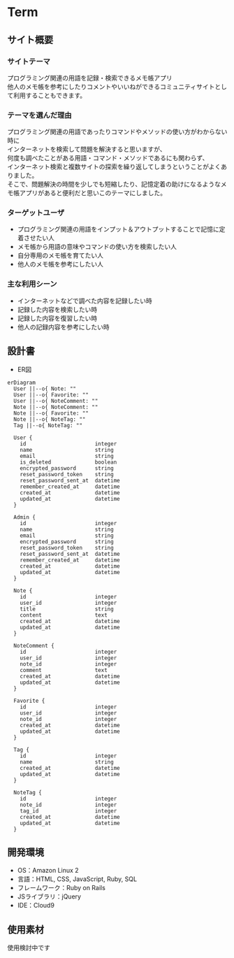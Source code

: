# Term

## サイト概要
### サイトテーマ
プログラミング関連の用語を記録・検索できるメモ帳アプリ  
他人のメモ帳を参考にしたりコメントやいいねができるコミュニティサイトとして利用することもできます。  

### テーマを選んだ理由
プログラミング関連の用語であったりコマンドやメソッドの使い方がわからない時に  
インターネットを検索して問題を解決すると思いますが、  
何度も調べたことがある用語・コマンド・メソッドであるにも関わらず、  
インターネット検索と複数サイトの探索を繰り返してしまうということがよくありました。  
そこで、問題解決の時間を少しでも短縮したり、記憶定着の助けになるようなメモ帳アプリがあると便利だと思いこのテーマにしました。  

### ターゲットユーザ
- プログラミング関連の用語をインプット＆アウトプットすることで記憶に定着させたい人
- メモ帳から用語の意味やコマンドの使い方を検索したい人
- 自分専用のメモ帳を育てたい人
- 他人のメモ帳を参考にしたい人

### 主な利用シーン
- インターネットなどで調べた内容を記録したい時
- 記録した内容を検索したい時
- 記録した内容を復習したい時
- 他人の記録内容を参考にしたい時

## 設計書
- ER図
```mermaid
erDiagram
  User ||--o{ Note: ""
  User ||--o{ Favorite: ""
  User ||--o{ NoteComment: ""
  Note ||--o{ NoteComment: ""
  Note ||--o{ Favorite: ""
  Note ||--o{ NoteTag: ""
  Tag ||--o{ NoteTag: ""

  User {
    id                      integer
    name                    string
    email                   string
    is_deleted              boolean
    encrypted_password      string
    reset_password_token    string
    reset_password_sent_at  datetime
    remember_created_at     datetime
    created_at              datetime
    updated_at              datetime
  }

  Admin {
    id                      integer
    name                    string
    email                   string
    encrypted_password      string
    reset_password_token    string
    reset_password_sent_at  datetime
    remember_created_at     datetime
    created_at              datetime
    updated_at              datetime
  }

  Note {
    id                      integer
    user_id                 integer
    title                   string
    content                 text
    created_at              datetime
    updated_at              datetime
  }

  NoteComment {
    id                      integer
    user_id                 integer
    note_id                 integer
    comment                 text
    created_at              datetime
    updated_at              datetime
  }

  Favorite {
    id                      integer
    user_id                 integer
    note_id                 integer
    created_at              datetime
    updated_at              datetime
  }

  Tag {
    id                      integer
    name                    string
    created_at              datetime
    updated_at              datetime
  }

  NoteTag {
    id                      integer
    note_id                 integer
    tag_id                  integer
    created_at              datetime
    updated_at              datetime
  }
```

## 開発環境
- OS：Amazon Linux 2
- 言語：HTML, CSS, JavaScript, Ruby, SQL
- フレームワーク：Ruby on Rails
- JSライブラリ：jQuery
- IDE：Cloud9

## 使用素材
使用検討中です
